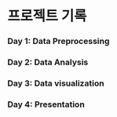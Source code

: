 # 프로젝트 기록

### Day 1: Data Preprocessing

### Day 2: Data Analysis

### Day 3: Data visualization

### Day 4: Presentation
